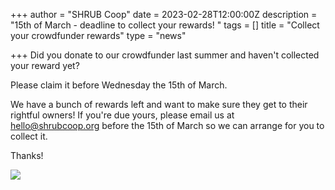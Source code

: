 +++
author = "SHRUB Coop"
date = 2023-02-28T12:00:00Z
description = "15th of March - deadline to collect your rewards! "
tags = []
title = "Collect your crowdfunder rewards"
type = "news"

+++
Did you donate to our crowdfunder last summer and haven't collected your reward yet? 

Please claim it before Wednesday the 15th of March. 

We have a bunch of rewards left and want to make sure they get to their rightful owners! If you're due yours, please email us at hello@shrubcoop.org before the 15th of March so we can arrange for you to collect it.

Thanks!

![](https://res.cloudinary.com/shrub-co-op/image/upload/v1677596105/shrubcoop.org/media/WhatsApp_Image_2023-02-28_at_2.47.28_PM_jzkes2.jpg)